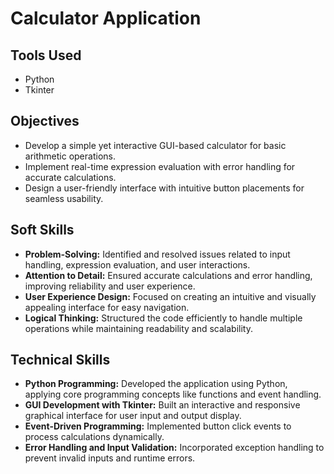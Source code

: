 # Calculator Application

## Tools Used
- Python
- Tkinter

## Objectives
- Develop a simple yet interactive GUI-based calculator for basic arithmetic operations.
- Implement real-time expression evaluation with error handling for accurate calculations.
- Design a user-friendly interface with intuitive button placements for seamless usability.

## Soft Skills
- **Problem-Solving:** Identified and resolved issues related to input handling, expression evaluation, and user interactions.
- **Attention to Detail:** Ensured accurate calculations and error handling, improving reliability and user experience.
- **User Experience Design:** Focused on creating an intuitive and visually appealing interface for easy navigation.
- **Logical Thinking:** Structured the code efficiently to handle multiple operations while maintaining readability and scalability.

## Technical Skills
- **Python Programming:** Developed the application using Python, applying core programming concepts like functions and event handling.
- **GUI Development with Tkinter:** Built an interactive and responsive graphical interface for user input and output display.
- **Event-Driven Programming:** Implemented button click events to process calculations dynamically.
- **Error Handling and Input Validation:** Incorporated exception handling to prevent invalid inputs and runtime errors.
